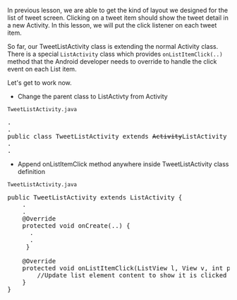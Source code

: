 
In previous lesson, we are able to get the kind of layout we designed for the list of tweet screen. Clicking on a tweet item should show the tweet detail in a new Activity. In this lesson, we will put the click listener on each tweet item. 

So far, our TweetListActivity class is extending the normal Activity class. There is a special `ListActivity` class which provides `onListItemClick(..)` method that the Android developer needs to override to handle the click event on each List item. 

Let's get to work now.

* Change the parent class to ListActivty from Activity

`TweetListActivity.java`
<pre>
.
.
public class TweetListActivity extends <strike>Activity</strike><span class="highlight">ListActivity</span> {
.
.
</pre>

* Append onListItemClick method anywhere inside TweetListActivity class definition

`TweetListActivity.java`
<pre>
public TweetListActivity extends ListActivity {
	.
	.
	@Override 
	protected void onCreate(..) {
	  .
	  .
	 }

	<span class="highlight">@Override
	protected void onListItemClick(ListView l, View v, int position, long id) {
		//Update list element content to show it is clicked
	}</span>
}
</pre>
